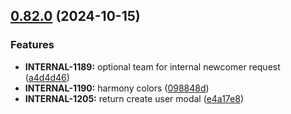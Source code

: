 ## [0.82.0](https://github.com/taskany-inc/crew/compare/v0.81.0...v0.82.0) (2024-10-15)


### Features

* **INTERNAL-1189:** optional team for internal newcomer request ([a4d4d46](https://github.com/taskany-inc/crew/commit/a4d4d46e2ec3acd2685fe4944d88c682d6efa334))
* **INTERNAL-1190:** harmony colors ([098848d](https://github.com/taskany-inc/crew/commit/098848dcd4b340c0981ab3a59888ef7524be9bc5))
* **INTERNAL-1205:** return create user modal ([e4a17e8](https://github.com/taskany-inc/crew/commit/e4a17e8a8bb8561c30156d47629d842dc7d4645a))

